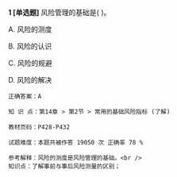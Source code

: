 **1 [单选题]** 风险管理的基础是( )。

A. 风险的测度

B. 风险的认识

C. 风险的规避

D. 风险的解决 

```
正确答案：A

知 识 点：第14章 > 第2节 > 常用的基础风险指标 (了解)

教材页码：P428-P432

试题难度：本题共被作答 19050 次 正确率 78 %

参考解释：风险的测度是风险管理的基础。<br />
知识点：了解事前与事后风险测量的区别；
```

